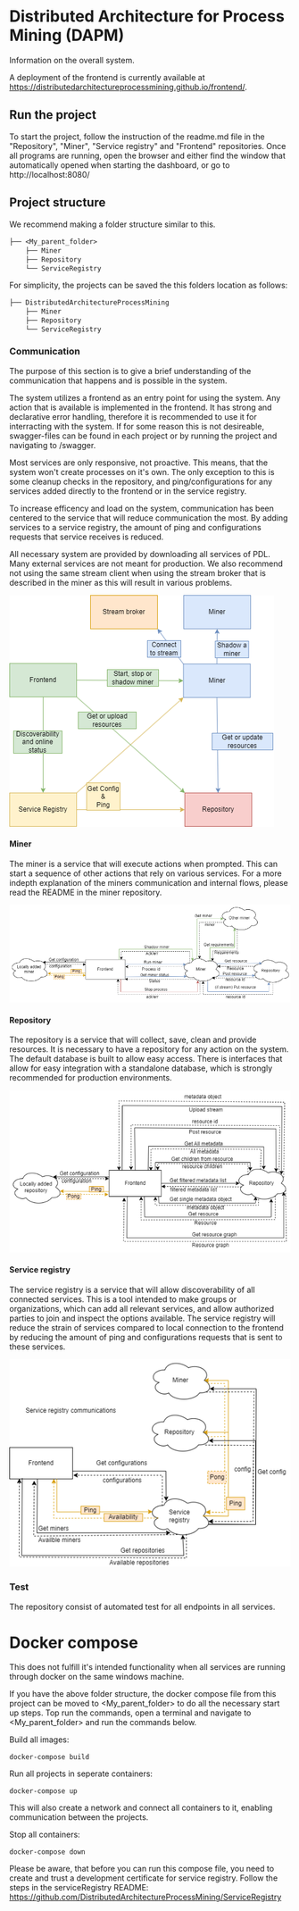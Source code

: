 # Distributed Architecture for Process Mining (DAPM)

Information on the overall system.

A deployment of the frontend is currently available at https://distributedarchitectureprocessmining.github.io/frontend/.

## Run the project

To start the project, follow the instruction of the readme.md file in the "Repository", "Miner", "Service registry" and "Frontend" repositories. Once all programs are running, open the browser and either find the window that automatically opened when starting the dashboard, or go to http://localhost:8080/

## Project structure

We recommend making a folder structure similar to this.

```
├── <My_parent_folder>
    ├── Miner
    ├── Repository
    └── ServiceRegistry
```

For simplicity, the projects can be saved the this folders location as follows:

```
├── DistributedArchitectureProcessMining
    ├── Miner
    ├── Repository
    └── ServiceRegistry
```

### Communication

The purpose of this section is to give a brief understanding of the communication that happens and is possible in the system.

The system utilizes a frontend as an entry point for using the system. Any action that is available is implemented in the frontend. It has strong and declarative error handling, therefore it is recommended to use it for interracting with the system. If for some reason this is not desireable, swagger-files can be found in each project or by running the project and navigating to /swagger.

Most services are only responsive, not proactive. This means, that the system won't create processes on it's own. The only exception to this is some cleanup checks in the repository, and ping/configurations for any services added directly to the frontend or in the service registry. 

To increase efficency and load on the system, communication has been centered to the service that will reduce communication the most. By adding services to a service registry, the amount of ping and configurations requests that service receives is reduced. 

All necessary system are provided by downloading all services of PDL. Many external services are not meant for production. We also recommend not using the same stream client when using the stream broker that is described in the miner as this will result in various problems.

![Overall communication flow](./Assets/SurfaceLevelArchitecture.png)

#### Miner

The miner is a service that will execute actions when prompted. This can start a sequence of other actions that rely on various services. For a more indepth explanation of the miners communication and internal flows, please read the README in the miner repository.

![Overall communication flow](./Assets/MinerCommunications.png)

#### Repository 

The repository is a service that will collect, save, clean and provide resources. It is necessary to have a repository for any action on the system. The default database is built to allow easy access. There is interfaces that allow for easy integration with a standalone database, which is strongly recommended for production environments. 

![Overall communication flow](./Assets/RepositoryCommunications.png)

#### Service registry

The service registry is a service that will allow discoverability of all connected services. This is a tool intended to make groups or organizations, which can add all relevant services, and allow authorized parties to join and inspect the options available. The service registry will reduce the strain of services compared to local connection to the frontend by reducing the amount of ping and configurations requests that is sent to these services.

![Overall communication flow](./Assets/ServiceRegistryCommunications.png)

### Test

The repository consist of automated test for all endpoints in all services.

# Docker compose

This does not fulfill it's intended functionality when all services are running through docker on the same windows machine.

If you have the above folder structure, the docker compose file from this project can be moved to <My_parent_folder> to do all the necessary start up steps. Top run the commands, open a terminal and navigate to <My_parent_folder> and run the commands below.

Build all images:
```
docker-compose build
```

Run all projects in seperate containers:
```
docker-compose up
```
This will also create a network and connect all containers to it, enabling communication between the projects. 

Stop all containers:
```
docker-compose down
```

Please be aware, that before you can run this compose file, you need to create and trust a development certificate for service registry. Follow the steps in the serviceRegistry README: https://github.com/DistributedArchitectureProcessMining/ServiceRegistry

